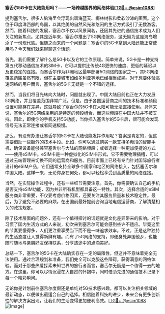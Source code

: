 **塞舌尔5G卡在大陆能用吗？——一场跨越国界的网络体验[[TG💪+ @esim1088](https://t.me/s/esim1088)]**

提到塞舌尔，很多人脑海里会浮现出碧海蓝天、椰林树影和柔软沙滩的画面。这个位于印度洋西部的岛国，以其绝美的自然风光和悠闲的生活方式吸引了无数游客。然而，随着科技的发展，塞舌尔不仅以风景闻名，还因其先进的通信技术成为人们关注的新焦点。尤其是近年来，塞舌尔推出了5G网络服务，这无疑为这座海岛增添了一份现代感。但随之而来的一个问题是：塞舌尔的5G卡拿到大陆还能正常使用吗？今天我们就来聊聊这个话题。

首先，我们需要了解什么是5G卡以及它的工作原理。简单来说，5G卡是一种支持第五代移动通信技术的SIM卡，它可以提供比传统4G更快的速度、更低的延迟以及更稳定的连接。而塞舌尔作为非洲地区最早部署5G网络的国家之一，其5G网络覆盖范围虽然有限，但在主要城市如维多利亚等地已经相当成熟。对于想要体验高速网络的用户而言，塞舌尔的5G卡无疑是一个不错的选择。

然而，当我们将目光转向大陆时，问题就出现了。中国大陆目前也正在大力发展5G网络，并且覆盖范围非常广泛。但是，由于各国运营商之间的技术标准和频段设置可能存在差异，这就导致了塞舌尔的5G卡在大陆可能无法直接使用。具体来说，塞舌尔的5G网络采用的是特定的频段组合，而这些频段在中国大陆并不被支持。因此，即使你的手机支持5G功能，当你插入塞舌尔的5G卡后，很可能会发现信号无法正常连接或者网速极慢。

那么，有没有办法让塞舌尔的5G卡在大陆也能发挥作用呢？答案是肯定的，但这需要借助一些额外的技术手段。比如，你可以通过购买一款支持多频段的智能手机，确保设备能够兼容塞舌尔与大陆的网络频段；或者选择一种更加便捷的方式——使用eSIM卡。eSIM卡是一种虚拟化的SIM卡形式，它不需要物理插槽，可以通过云端管理来切换不同的运营商和服务。目前市面上已经有专门针对国际旅行者设计的eSIM产品，它们通常支持全球多个国家和地区的网络接入，包括塞舌尔和中国大陆。这样一来，无论你身在何处，都可以轻松享受到高质量的网络连接。

当然，在实际操作过程中，还有一些细节需要注意。首先，你需要确认自己的手机是否支持eSIM功能，因为并非所有机型都具备这一特性。其次，选择合适的eSIM服务商非常重要，不仅要考虑价格因素，还要关注其服务质量和技术稳定性。最后，为了避免不必要的麻烦，在出国前最好提前咨询当地电信运营商，了解清楚相关的政策规定。

除了技术层面的问题外，还有一个值得探讨的话题就是文化差异带来的影响。对于习惯了国内生活方式的人来说，初次来到塞舌尔可能会感到些许不适应。毕竟这里的节奏要慢得多，人们更注重享受当下而不是一味追求效率。不过，正是这种独特的生活态度让人觉得新鲜有趣。而有了5G网络的支持，即便身处异国他乡，也能随时随地与亲朋好友保持联系，分享旅途中的点滴美好。

总结一下，塞舌尔的5G卡在大陆确实存在一定的局限性，但这并不意味着完全无法使用。通过合理规划和准备，我们完全可以克服这些障碍，获得满意的网络体验。而对于那些热爱探索未知世界的旅行者而言，塞舌尔无疑是一个值得一去的地方。在这里，你可以尽情沉浸在大自然的怀抱中，同时借助先进的通信技术记录下每一个精彩瞬间。

无论你是计划前往塞舌尔度假还是单纯对5G技术感兴趣，都可以关注相关领域的最新动态，以便做出最适合自己的选择。相信随着科技的进步，未来会有更多创新性的解决方案出现，让我们的生活变得更加便利高效。[[TG💪+ @esim1088](https://t.me/s/esim1088) ![Image](https://i.postimg.cc/4NQfJmqS/Snipaste-2025-05-13-00-14-12.png)]